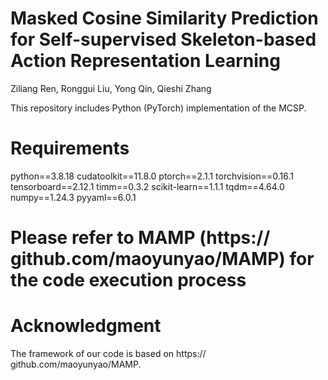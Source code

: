 # Masked Cosine Similarity Prediction for Self-supervised Skeleton-based Action Representation Learning

Ziliang Ren, Ronggui Liu, Yong Qin, Qieshi Zhang

This repository includes Python (PyTorch) implementation of the MCSP.

# Requirements
python==3.8.18
cudatoolkit==11.8.0
ptorch==2.1.1
torchvision==0.16.1
tensorboard==2.12.1
timm==0.3.2
scikit-learn==1.1.1
tqdm==4.64.0
numpy==1.24.3
pyyaml==6.0.1

# Please refer to MAMP (https:// github.com/maoyunyao/MAMP) for the code execution process

# Acknowledgment
The framework of our code is based on https:// github.com/maoyunyao/MAMP.

